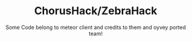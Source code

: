 <div align="center">

# ChorusHack/ZebraHack

Some Code belong to meteor client and credits to them and oyvey ported team!
